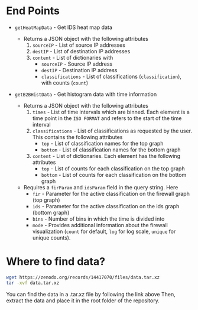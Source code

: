 # End Points

- `getHeatMapData` - Get IDS heat map data
  - Returns a JSON object with the following attributes
    1. `sourceIP` - List of source IP addresses
    2. `destIP` - List of destination IP addresses
    3. `content` - List of dictionaries with
        - `sourceIP` - Source IP address
        - `destIP` - Destination IP address
        - `classifications` - List of classifications (`classification`), with counts (`count`)

- `getB2BHistData` - Get histogram data with time information
  - Returns a JSON object with the following attributes
    1. `times` - List of time intervals which are binned. Each element is a time point in the `ISO FORMAT` and refers to the start of the time interval
    2. `classifications` - List of classifications as requested by the user. This contains the following attributes
        - `top` - List of classification names for the top graph
        - `bottom` - List of classification names for the bottom graph
    3. `content` - List of dictionaries. Each element has the following attributes
        - `top` - List of counts for each classification on the top graph
        - `bottom` - List of counts for each classification on the bottom graph
  - Requires a `firParam` and `idsParam` field in the query string. Here
    - `fir` - Parameter for the active classification on the firewall graph (top graph)
    - `ids` - Parameter for the active classification on the ids graph (bottom graph) 
    - `bins` - Number of bins in which the time is divided into
    - `mode` - Provides additional information about the firewall visualization (`count` for default, `log` for log scale, `unique` for unique counts).
    

# Where to find data?

```bash
wget https://zenodo.org/records/14417070/files/data.tar.xz
tar -xvf data.tar.xz
```

You can find the data in a .tar.xz file by following the link above
Then, extract the data and place it in the root folder of the repository.

